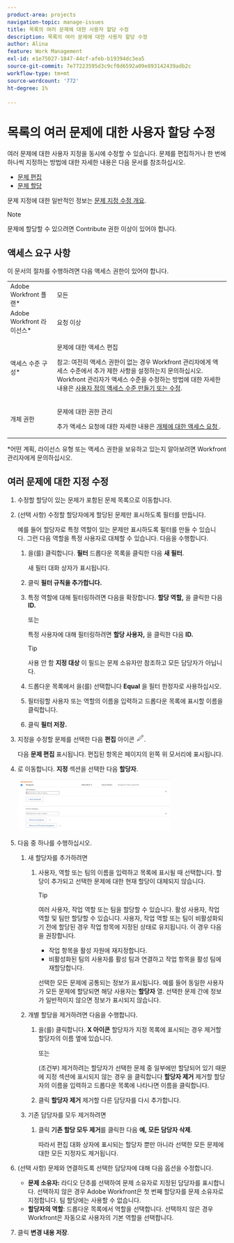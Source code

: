 ```yaml
---
product-area: projects
navigation-topic: manage-issues
title: 목록의 여러 문제에 대한 사용자 할당 수정
description: 목록의 여러 문제에 대한 사용자 할당 수정
author: Alina
feature: Work Management
exl-id: e1e75027-1847-44cf-afeb-b19394dc3ea5
source-git-commit: 7e77223595d3c9cf0d6592a09e893142439adb2c
workflow-type: tm+mt
source-wordcount: '772'
ht-degree: 1%

---
```


# 목록의 여러 문제에 대한 사용자 할당 수정

<!--
<p data-mc-conditions="QuicksilverOrClassic.Draft mode">(NOTE: similar article exists for tasks)</p>
-->

여러 문제에 대한 사용자 지정을 동시에 수정할 수 있습니다. 문제를 편집하거나 한 번에 하나씩 지정하는 방법에 대한 자세한 내용은 다음 문서를 참조하십시오.

* [문제 편집](../../../manage-work/issues/manage-issues/edit-issues.md)
* [문제 할당](../../../manage-work/issues/manage-issues/assign-issues.md)

문제 지정에 대한 일반적인 정보는 [문제 지정 수정 개요](../../../manage-work/issues/manage-issues/modify-issue-assignments-overview.md).

>[!NOTE]
>
>문제에 할당할 수 있으려면 Contribute 권한 이상이 있어야 합니다.

## 액세스 요구 사항

이 문서의 절차를 수행하려면 다음 액세스 권한이 있어야 합니다.

<table style="table-layout:auto"> 
 <col> 
 <col> 
 <tbody> 
  <tr> 
   <td role="rowheader">Adobe Workfront 플랜*</td> 
   <td> <p>모든 </p> </td> 
  </tr> 
  <tr> 
   <td role="rowheader">Adobe Workfront 라이선스*</td> 
   <td> <p>요청 이상</p> </td> 
  </tr> 
  <tr> 
   <td role="rowheader">액세스 수준 구성*</td> 
   <td> <p>문제에 대한 액세스 편집</p> <p>참고: 여전히 액세스 권한이 없는 경우 Workfront 관리자에게 액세스 수준에서 추가 제한 사항을 설정하는지 문의하십시오. Workfront 관리자가 액세스 수준을 수정하는 방법에 대한 자세한 내용은 <a href="../../../administration-and-setup/add-users/configure-and-grant-access/create-modify-access-levels.md" class="MCXref xref">사용자 정의 액세스 수준 만들기 또는 수정</a>.</p> </td> 
  </tr> 
  <tr> 
   <td role="rowheader">개체 권한</td> 
   <td> <p>문제에 대한 권한 관리</p> <p>추가 액세스 요청에 대한 자세한 내용은 <a href="../../../workfront-basics/grant-and-request-access-to-objects/request-access.md" class="MCXref xref">개체에 대한 액세스 요청 </a>.</p> </td> 
  </tr> 
 </tbody> 
</table>

&#42;어떤 계획, 라이선스 유형 또는 액세스 권한을 보유하고 있는지 알아보려면 Workfront 관리자에게 문의하십시오.

<!--
<div data-mc-conditions="QuicksilverOrClassic.Draft mode">
<h2>When to modify user assignments on issues</h2>
<p>(NOTE:&nbsp;drafted and moved to the overview article: Modify issue assignments overview)</p>
<p>You might want to modify the user assignments for multiple issues for a variety of&nbsp;reasons, including the following:</p>
<ul>
<li>Users join or leave&nbsp;your team</li>
<li>A user takes a vacation that extends beyond the issue&nbsp;due dates</li>
<li>A specific role or user is set as the assignee for multiple issues and you want to quickly modify all items to be assigned to a different user or role</li>
</ul>
</div>
-->

## 여러 문제에 대한 지정 수정

1. 수정할 할당이 있는 문제가 포함된 문제 목록으로 이동합니다.
1. (선택 사항) 수정할 할당자에게 할당된 문제만 표시하도록 필터를 만듭니다.

   예를 들어 할당자로 특정 역할이 있는 문제만 표시하도록 필터를 만들 수 있습니다. 그런 다음 역할을 특정 사용자로 대체할 수 있습니다. 다음을 수행합니다.

   1. 을(를) 클릭합니다. **필터** 드롭다운 목록을 클릭한 다음 **새 필터**.

      새 필터 대화 상자가 표시됩니다.

   1. 클릭 **필터 규칙을 추가합니다.**
   1. 특정 역할에 대해 필터링하려면 다음을 확장합니다. **할당 역할,** 을 클릭한 다음 **ID.**

      또는

      특정 사용자에 대해 필터링하려면 **할당 사용자,** 을 클릭한 다음 **ID.**

      >[!TIP]
      >
      >사용 안 함 **지정 대상** 이 필드는 문제 소유자만 참조하고 모든 담당자가 아닙니다.

   1. 드롭다운 목록에서 을(를) 선택합니다 **Equal** 을 필터 한정자로 사용하십시오.
   1. 필터링할 사용자 또는 역할의 이름을 입력하고 드롭다운 목록에 표시할 이름을 클릭합니다.
   1. 클릭 **필터 저장.**

1. 지정을 수정할 문제를 선택한 다음 **편집** 아이콘 ![](assets/qs-edit-icon.png).

   다음 **문제 편집** 표시됩니다. 편집된 항목은 페이지의 왼쪽 위 모서리에 표시됩니다.

1. 로 이동합니다. **지정** 섹션을 선택한 다음 **할당자**.

   ![](assets/classic-assignmens-area-on-edit-box-350x119.png)

1. 다음 중 하나를 수행하십시오.

   1. 새 할당자를 추가하려면

      1. 사용자, 역할 또는 팀의 이름을 입력하고 목록에 표시될 때 선택합니다. 할당이 추가되고 선택한 문제에 대한 현재 할당이 대체되지 않습니다.

         >[!TIP]
         여러 사용자, 작업 역할 또는 팀을 할당할 수 있습니다. 활성 사용자, 작업 역할 및 팀만 할당할 수 있습니다.
         사용자, 작업 역할 또는 팀이 비활성화되기 전에 할당된 경우 작업 항목에 지정된 상태로 유지됩니다. 이 경우 다음을 권장합니다.
         * 작업 항목을 활성 자원에 재지정합니다.
         * 비활성화된 팀의 사용자를 활성 팀과 연결하고 작업 항목을 활성 팀에 재할당합니다.


         선택한 모든 문제에 공통되는 정보가 표시됩니다. 예를 들어 동일한 사용자가 모든 문제에 할당되면 해당 사용자는 **할당자** 열. 선택한 문제 간에 정보가 일반적이지 않으면 정보가 표시되지 않습니다.
   1. 개별 할당을 제거하려면 다음을 수행합니다.

      1. 을(를) 클릭합니다. **X 아이콘** 할당자가 지정 목록에 표시되는 경우 제거할 할당자의 이름 옆에 있습니다.

         또는

         (조건부) 제거하려는 할당자가 선택한 문제 중 일부에만 할당되어 있기 때문에 지정 섹션에 표시되지 않는 경우 을 클릭합니다 **할당자 제거** 제거할 할당자의 이름을 입력하고 드롭다운 목록에 나타나면 이름을 클릭합니다.

      1. 클릭 **할당자 제거** 제거할 다른 담당자를 다시 추가합니다.
   1. 기존 담당자를 모두 제거하려면

      1. 클릭 **기존 할당 모두 제거**&#x200B;를 클릭한 다음 **예, 모든 담당자 삭제**.

         따라서 편집 대화 상자에 표시되는 할당자 뿐만 아니라 선택한 모든 문제에 대한 모든 지정자도 제거됩니다.



1. (선택 사항) 문제와 연결하도록 선택한 담당자에 대해 다음 옵션을 수정합니다.

   * **문제 소유자:** 라디오 단추를 선택하여 문제 소유자로 지정된 담당자를 표시합니다. 선택하지 않은 경우 Adobe Workfront은 첫 번째 할당자를 문제 소유자로 지정합니다. 팀 할당에는 사용할 수 없습니다.
   * **할당자의 역할**: 드롭다운 목록에서 역할을 선택합니다. 선택하지 않은 경우 Workfront은 자동으로 사용자의 기본 역할을 선택합니다.

1. 클릭 **변경 내용 저장**.
